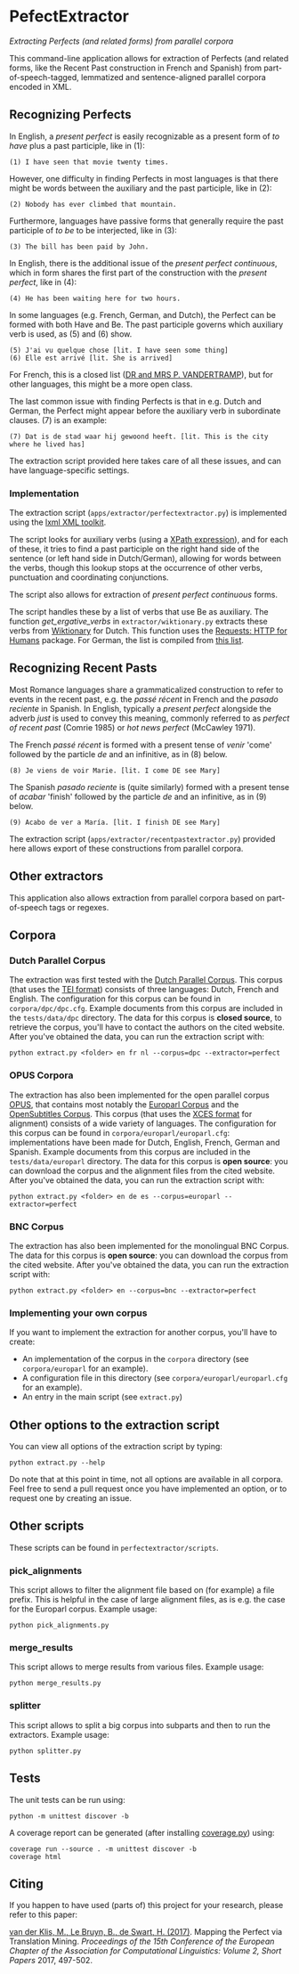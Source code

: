 # PefectExtractor
*Extracting Perfects (and related forms) from parallel corpora*

This command-line application allows for extraction of Perfects (and related forms, like the Recent Past construction in French and Spanish) from part-of-speech-tagged, lemmatized and sentence-aligned parallel corpora encoded in XML.
 
## Recognizing Perfects 

In English, a *present perfect* is easily recognizable as a present form of *to have* plus a past participle, like in (1):

    (1) I have seen that movie twenty times.

However, one difficulty in finding Perfects in most languages is that there might be words between the auxiliary and the past participle, like in (2):

    (2) Nobody has ever climbed that mountain.

Furthermore, languages have passive forms that generally require the past participle of *to be* to be interjected, like in (3):

    (3) The bill has been paid by John.
     
In English, there is the additional issue of the *present perfect continuous*, which in form shares the first part of the construction with the *present perfect*, like in (4):

    (4) He has been waiting here for two hours.
    
In some languages (e.g. French, German, and Dutch), the Perfect can be formed with both Have and Be. 
The past participle governs which auxiliary verb is used, as (5) and (6) show.

    (5) J'ai vu quelque chose [lit. I have seen some thing]
    (6) Elle est arrivé [lit. She is arrived]
    
For French, this is a closed list 
([DR and MRS P. VANDERTRAMP](https://en.wikipedia.org/wiki/Pass%C3%A9_compos%C3%A9#Auxiliary_.22.C3.8Atre.22)), 
but for other languages, this might be a more open class.

The last common issue with finding Perfects is that in e.g. Dutch and German, the Perfect might appear before the auxiliary verb in subordinate clauses. (7) is an example: 

    (7) Dat is de stad waar hij gewoond heeft. [lit. This is the city where he lived has]
    
The extraction script provided here takes care of all these issues, and can have language-specific settings. 

### Implementation 

The extraction script (`apps/extractor/perfectextractor.py`) is implemented using the [lxml XML toolkit](http://lxml.de/). 

The script looks for auxiliary verbs (using a [XPath expression](https://en.wikipedia.org/wiki/XPath)), and for each of these, 
it tries to find a past participle on the right hand side of the sentence (or left hand side in Dutch/German), allowing for words between the verbs, 
though this lookup stops at the occurrence of other verbs, punctuation and coordinating conjunctions.

The script also allows for extraction of *present perfect continuous* forms. 

The script handles these by a list of verbs that use Be as auxiliary. 
The function *get_ergative_verbs* in `extractor/wiktionary.py` extracts these verbs from [Wiktionary](https://en.wiktionary.org) for Dutch.
This function uses the [Requests: HTTP for Humans](http://docs.python-requests.org/) package.
For German, the list is compiled from [this list](https://deutsch.lingolia.com/en/grammar/verbs/sein-haben).

## Recognizing Recent Pasts

Most Romance languages share a grammaticalized construction to refer to events in the recent past, e.g. the *passé récent* in French and the *pasado reciente* in Spanish.
In English, typically a *present perfect* alongside the adverb *just* is used to convey this meaning, commonly referred to as *perfect of recent past* (Comrie 1985) or *hot news perfect* (McCawley 1971).

The French *passé récent* is formed with a present tense of *venir* 'come' followed by the particle *de* and an infinitive, as in (8) below.
 
    (8) Je viens de voir Marie. [lit. I come DE see Mary] 
    
The Spanish *pasado reciente* is (quite similarly) formed with a present tense of *acabar* 'finish' followed by the particle *de* and an infinitive, as in (9) below.

    (9) Acabo de ver a María. [lit. I finish DE see Mary]

The extraction script (`apps/extractor/recentpastextractor.py`) provided here allows export of these constructions from parallel corpora.  

## Other extractors

This application also allows extraction from parallel corpora based on part-of-speech tags or regexes. 

## Corpora

### Dutch Parallel Corpus

The extraction was first tested with the [Dutch Parallel Corpus](http://www.kuleuven-kulak.be/DPC).
This corpus (that uses the [TEI format](http://www.tei-c.org/)) consists of three languages: Dutch, French and English. 
The configuration for this corpus can be found in `corpora/dpc/dpc.cfg`.
Example documents from this corpus are included in the `tests/data/dpc` directory.
The data for this corpus is **closed source**, to retrieve the corpus, you'll have to contact the authors on the cited website.
After you've obtained the data, you can run the extraction script with:

    python extract.py <folder> en fr nl --corpus=dpc --extractor=perfect

### OPUS Corpora

The extraction has also been implemented for the open parallel corpus [OPUS](http://opus.nlpl.eu/), that contains most notably the [Europarl Corpus](http://opus.nlpl.eu/Europarl.php) and the [OpenSubtitles Corpus](http://opus.nlpl.eu/OpenSubtitles.php).
This corpus (that uses the [XCES format](http://www.tei-c.org/) for alignment) consists of a wide variety of languages. 
The configuration for this corpus can be found in `corpora/europarl/europarl.cfg`: implementations have been made for Dutch, English, French, German and Spanish. 
Example documents from this corpus are included in the `tests/data/europarl` directory.
The data for this corpus is **open source**: you can download the corpus and the alignment files from the cited website.
After you've obtained the data, you can run the extraction script with:

    python extract.py <folder> en de es --corpus=europarl --extractor=perfect

### BNC Corpus

The extraction has also been implemented for the monolingual BNC Corpus.
The data for this corpus is **open source**: you can download the corpus from the cited website.
After you've obtained the data, you can run the extraction script with:

    python extract.py <folder> en --corpus=bnc --extractor=perfect

### Implementing your own corpus

If you want to implement the extraction for another corpus, you'll have to create: 

* An implementation of the corpus in the `corpora` directory (see `corpora/europarl` for an example).
* A configuration file in this directory (see `corpora/europarl/europarl.cfg` for an example).
* An entry in the main script (see `extract.py`)

## Other options to the extraction script

You can view all options of the extraction script by typing:

    python extract.py --help

Do note that at this point in time, not all options are available in all corpora.
Feel free to send a pull request once you have implemented an option, or to request one by creating an issue. 

## Other scripts

These scripts can be found in `perfectextractor/scripts`.

### pick_alignments

This script allows to filter the alignment file based on (for example) a file prefix.
This is helpful in the case of large alignment files, as is e.g. the case for the Europarl corpus.
Example usage:

    python pick_alignments.py 

### merge_results

This script allows to merge results from various files.
Example usage:

    python merge_results.py 

### splitter

This script allows to split a big corpus into subparts and then to run the extractors.
Example usage:

    python splitter.py 

## Tests

The unit tests can be run using: 

    python -m unittest discover -b

A coverage report can be generated (after installing [coverage.py](https://coverage.readthedocs.io/en/coverage-4.2/)) using:

    coverage run --source . -m unittest discover -b
    coverage html

## Citing

If you happen to have used (parts of) this project for your research, please refer to this paper:

[van der Klis, M., Le Bruyn, B., de Swart, H. (2017)](http://www.aclweb.org/anthology/E17-2080). Mapping the Perfect via Translation Mining. *Proceedings of the 15th Conference of the European Chapter of the Association for Computational Linguistics: Volume 2, Short Papers* 2017, 497-502.
